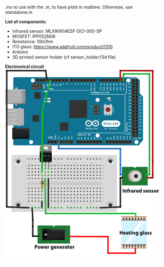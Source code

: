 .ino to use with the .m, to have plots in realtime. Otherwise, use standalone.m


**List of components:**
* Infrared sensor: MLX90614ESF-DCI-000-SP
* MOSFET: IPP052N06
* Resistance: 10kOhm
* ITO glass: https://www.adafruit.com/product/1310
* Arduino
* 3D printed sensor holder (cf sensor_holder.f3d file)

**Electronical circuit**
<img src="Heating_electronical_circuit.png">
